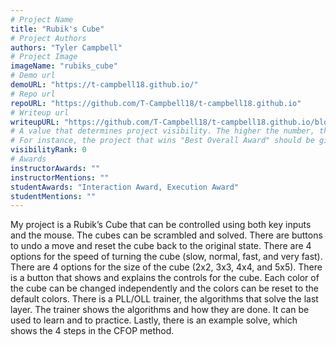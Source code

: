 ```yaml
---
# Project Name
title: "Rubik's Cube"
# Project Authors
authors: "Tyler Campbell"
# Project Image
imageName: "rubiks_cube"
# Demo url
demoURL: "https://t-campbell18.github.io/"
# Repo url
repoURL: "https://github.com/T-Campbell18/t-campbell18.github.io"
# Writeup url
writeupURL: "https://github.com/T-Campbell18/t-campbell18.github.io/blob/master/writeup.pdf"
# A value that determines project visibility. The higher the number, the closer it will appear to the top
# For instance, the project that wins "Best Overall Award" should be given the highest visibilityRank
visibilityRank: 0
# Awards
instructorAwards: ""
instructorMentions: ""
studentAwards: "Interaction Award, Execution Award"
studentMentions: ""
---
```

My project is a Rubik’s Cube that can be controlled using both key inputs and the mouse. The cubes can be scrambled and solved. There are buttons to undo a move and reset the cube back to the original state. There are 4 options for the speed of turning the cube (slow, normal, fast, and very fast). There are 4 options for the size of the cube (2x2, 3x3, 4x4, and 5x5). There is a button that shows and explains the controls for the cube. Each color of the cube can be changed independently and the colors can be reset to the default colors. There is a PLL/OLL trainer, the algorithms that solve the last layer. The trainer shows the algorithms and how they are done. It can be used to learn and to practice. Lastly, there is an example solve, which shows the 4 steps in the CFOP method.
